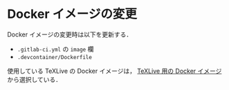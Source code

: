 # Docker イメージの変更

Docker イメージの変更時は以下を更新する．

- `.gitlab-ci.yml` の `image` 欄
- `.devcontainer/Dockerfile`

使用している TeXLive の Docker イメージは，
[TeXLive 用の Docker イメージ](https://gitlab.com/MusicScience37Projects/docker/texlive-pipenv-docker/container_registry/)
から選択している．
